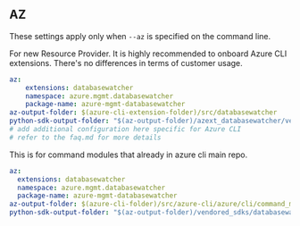 ## AZ

These settings apply only when `--az` is specified on the command line.

For new Resource Provider. It is highly recommended to onboard Azure CLI extensions. There's no differences in terms of customer usage. 

``` yaml $(az) && $(target-mode) != 'core'
az:
    extensions: databasewatcher
    namespace: azure.mgmt.databasewatcher
    package-name: azure-mgmt-databasewatcher
az-output-folder: $(azure-cli-extension-folder)/src/databasewatcher
python-sdk-output-folder: "$(az-output-folder)/azext_databasewatcher/vendored_sdks/databasewatcher"
# add additional configuration here specific for Azure CLI
# refer to the faq.md for more details
```



This is for command modules that already in azure cli main repo. 
``` yaml $(az) && $(target-mode) == 'core'
az:
  extensions: databasewatcher
  namespace: azure.mgmt.databasewatcher
  package-name: azure-mgmt-databasewatcher
az-output-folder: $(azure-cli-folder)/src/azure-cli/azure/cli/command_modules/databasewatcher
python-sdk-output-folder: "$(az-output-folder)/vendored_sdks/databasewatcher"
``` 